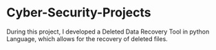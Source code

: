 # Cyber-Security-Projects

During this project, I developed a Deleted Data Recovery Tool in python Language, which allows for the recovery of deleted files.
